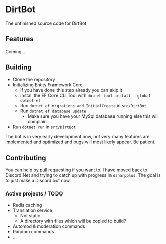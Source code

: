  # DirtBot
 The unfinished source code for DirtBot

 ## Features
 Coming...
 
 ## Building
 - Clone the repository
 - Initializing Entity Framework Core
     - If you have done this step already you can skip it
     - Install the EF Core CLI Tool with `dotnet tool install --global dotnet-ef`
     - Run `dotnet ef migrations add InitialCreate` in `src/DirtBot`
     - Run `dotnet ef database update`
        - Make sure you have your MySql database running else this will complain
 - Run `dotnet run` in `src/DirtBot`
 
 The bot is in very early development now, not very many
 features are implemented and optimized and bugs will most likely
 appear. Be patient.

 ## Contributing
 You can help by pull requesting if you want to.
 I have moved back to Discord.Net and trying to
 catch up with progress in `dsharpplus`.
 The goal is to just make a Discord bot now.
 
 ### Active projects / TODO
   - Redis caching
   - Translation service
     - Not static
     - A directory with files which will be copied to build?
   - Automod & moderation commands
   - Random commands
   - ... 
